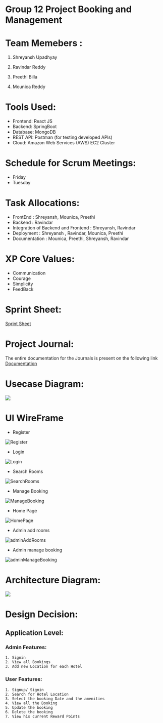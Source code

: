 # Group 12 Project Booking and Management

# Team Memebers :

1) Shreyansh Upadhyay 

2) Ravindar Reddy 

3) Preethi Billa 

4) Mounica Reddy

# Tools Used:

 * Frontend: React JS
 * Backend: SpringBoot
 * Database: MongoDB
 * REST API: Postman (for testing developed APIs)
 * Cloud: Amazon Web Services (AWS) EC2 Cluster

# Schedule for Scrum Meetings:

 * Friday
 * Tuesday

# Task Allocations:

 * FrontEnd : Shreyansh, Mounica, Preethi
 * Backend : Ravindar
 * Integration of Backend and Frontend : Shreyansh, Ravindar
 * Deployment : Shreyansh , Ravindar, Mounica, Preethi
 * Documentation : Mounica, Preethi, Shreyansh, Ravindar

# XP Core Values:

 * Communication
 * Courage
 * Simplicity
 * FeedBack

# Sprint Sheet:

[Sprint Sheet](https://github.com/gopinathsjsu/team-project-incognito/blob/main/Documentation/Sprint_Sheet.xlsx)

# Project Journal:

The entire documentation for the Journals is present on the following link [Documentation](https://github.com/gopinathsjsu/team-project-incognito/tree/main/Documentation)

# Usecase Diagram:

![](Usecase_Diagram.png)

# UI WireFrame

* Register

![Register](/Wireframes/Signuppage.png)</br>

* Login

![Login](/Wireframes/LoginPage.png)</br>

* Search Rooms

![SearchRooms](/Wireframes/SearchHotels.png)</br>

* Manage Booking

![ManageBooking](/Wireframes/ManageBooking.png)</br>

* Home Page

![HomePage](/Wireframes/HomePage.png)</br>

* Admin add rooms

![adminAddRooms](/Wireframes/adminAddRooms.png)</br>

* Admin manage booking

![adminManageBooking](/Wireframes/adminManageBookin.png)<br>

# Architecture Diagram:

![](Architecture_Diagram.png)

# Design Decision:

## Application Level:

### Admin Features:

    1. Signin
    2. View all Bookings
    3. Add new Location for each Hotel

### User Features:

    1. Signup/ Signin
    2. Search for Hotel Location
    3. Select the booking Date and the amenities
    4. View all the Booking
    5. Update the booking
    6. Delete the booking
    7. View his current Reward Points



